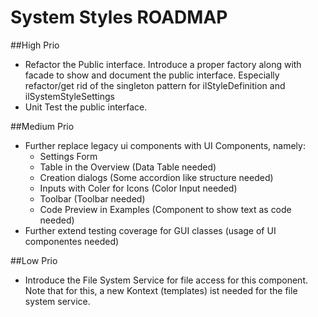 # System Styles ROADMAP

##High Prio
* Refactor the Public interface. Introduce a proper factory along with facade to show
and document the public interface. Especially refactor/get rid of the singleton pattern
  for ilStyleDefinition and ilSystemStyleSettings
* Unit Test the public interface.

##Medium Prio
* Further replace legacy ui components with UI Components, namely:
  * Settings Form
  * Table in the Overview (Data Table needed)
  * Creation dialogs (Some accordion like structure needed)
  * Inputs with Coler for Icons (Color Input needed)
  * Toolbar (Toolbar needed)
  * Code Preview in Examples (Component to show text as code needed)
* Further extend testing coverage for GUI classes (usage of UI componentes needed)

##Low Prio
* Introduce the File System Service for file access for this component. Note that for
this, a new Kontext (templates) ist needed for the file system service.

    

    
